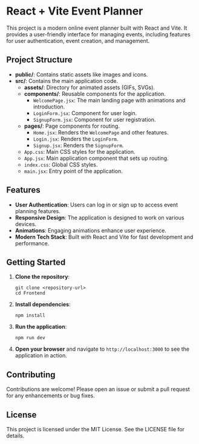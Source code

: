 # React + Vite Event Planner

This project is a modern online event planner built with React and Vite. It provides a user-friendly interface for managing events, including features for user authentication, event creation, and management.

## Project Structure

- **public/**: Contains static assets like images and icons.
- **src/**: Contains the main application code.
  - **assets/**: Directory for animated assets (GIFs, SVGs).
  - **components/**: Reusable components for the application.
    - `WelcomePage.jsx`: The main landing page with animations and introduction.
    - `LoginForm.jsx`: Component for user login.
    - `SignupForm.jsx`: Component for user registration.
  - **pages/**: Page components for routing.
    - `Home.jsx`: Renders the `WelcomePage` and other features.
    - `Login.jsx`: Renders the `LoginForm`.
    - `Signup.jsx`: Renders the `SignupForm`.
  - `App.css`: Main CSS styles for the application.
  - `App.jsx`: Main application component that sets up routing.
  - `index.css`: Global CSS styles.
  - `main.jsx`: Entry point of the application.

## Features

- **User Authentication**: Users can log in or sign up to access event planning features.
- **Responsive Design**: The application is designed to work on various devices.
- **Animations**: Engaging animations enhance user experience.
- **Modern Tech Stack**: Built with React and Vite for fast development and performance.

## Getting Started

1. **Clone the repository**:
   ```
   git clone <repository-url>
   cd Frontend
   ```

2. **Install dependencies**:
   ```
   npm install
   ```

3. **Run the application**:
   ```
   npm run dev
   ```

4. **Open your browser** and navigate to `http://localhost:3000` to see the application in action.

## Contributing

Contributions are welcome! Please open an issue or submit a pull request for any enhancements or bug fixes.

## License

This project is licensed under the MIT License. See the LICENSE file for details.